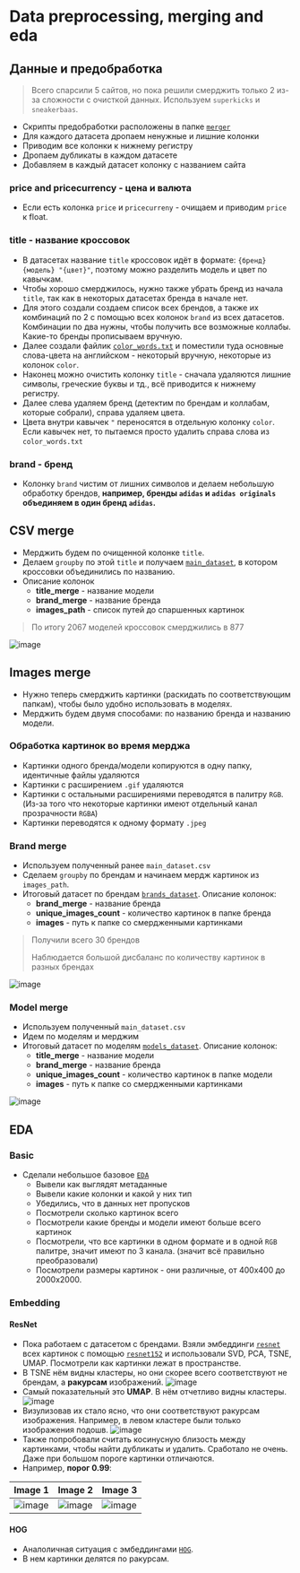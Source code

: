 # Data preprocessing, merging and eda

## Данные и предобработка

> Всего спарсили 5 сайтов, но пока решили смерджить только 2 из-за сложности с очисткой данных.
> Используем `superkicks` и `sneakerbaas`.

- Скрипты предобработки расположены в папке [`merger`](/sneakers_ml/data/merger)
- Для каждого датасета дропаем ненужные и лишние колонки
- Приводим все колонки к нижнему регистру
- Дропаем дубликаты в каждом датасете
- Добавляем в каждый датасет колонку с названием сайта

### price and pricecurrency - цена и валюта

- Если есть колонка `price` и `pricecurreny` - очищаем и приводим `price` к float.

### title - название кроссовок

- В датасетах название `title` кроссовок идёт в формате: `{бренд} {модель} "{цвет}"`,
  поэтому можно разделить модель и цвет по кавычкам.
- Чтобы хорошо смерджилоcь, нужно также убрать бренд из начала `title`, так как в некоторых датасетах бренда в начале нет.
- Для этого создали создаем список всех брендов, а также их комбинаций по 2 с помощью всех колонок `brand` из всех датасетов.
  Комбинации по два нужны, чтобы получить все возможные коллабы. Какие-то бренды прописываем вручную.
- Далее создали файлик [`color_words.txt`](data/merged/metadata/other/color_words.txt) и поместили туда основные слова-цвета на английском - некоторый вручную, некоторые из колонок `color`.
- Наконец можно очистить колонку `title` - сначала удаляются лишние символы, греческие буквы и тд., всё приводится к нижнему регистру.
- Далее слева удаляем бренд (детектим по брендам и коллабам, которые собрали), справа удаляем цвета.
- Цвета внутри кавычек `"` переносятся в отдельную колонку `color`. Если кавычек нет, то пытаемся просто удалить справа слова из `color_words.txt`

### brand - бренд

- Колонку `brand` чистим от лишних символов и делаем небольшую обработку брендов, **например, бренды `adidas` и `adidas originals` объединяем в один бренд `adidas`.**

## CSV merge

- Мерджить будем по очищенной колонке `title`.
- Делаем `groupby` по этой `title` и получаем [`main_dataset`](/data/merged/metadata/main_dataset.csv), в котором кроссовки объединились по названию.
- Описание колонок
  - **title_merge** - название модели
  - **brand_merge** - название бренда
  - **images_path** - список путей до спаршенных картинок

> По итогу 2067 моделей кроссовок смерджились в 877

![image](https://github.com/miem-refugees/sneakers-ml/assets/57370975/215fd546-21b1-492a-8bb9-6f759c466b69)

## Images merge

- Нужно теперь смерджить картинки (раскидать по соответствующим папкам), чтобы было удобно использовать в моделях.
- Мерджить будем двумя способами: по названию бренда и названию модели.

### Обработка картинок во время мерджа

- Картинки одного бренда/модели копируются в одну папку, идентичные файлы удаляются
- Картинки с расширением `.gif` удаляются
- Картинки с остальными расширениями переводятся в палитру `RGB`. (Из-за того что некоторые картинки имеют отдельный канал прозрачности `RGBA`)
- Картинки переводятся к одному формату `.jpeg`

### Brand merge

- Используем полученный ранее `main_dataset.csv`
- Сделаем `groupby` по брендам и начинаем мердж картинок из `images_path`.
- Итоговый датасет по брендам [`brands_dataset`](data/merged/metadata/brands_dataset.csv). Описание колонок:
  - **brand_merge** - название бренда
  - **unique_images_count** - количество картинок в папке бренда
  - **images** - путь к папке со смердженными картинками

> Получили всего 30 брендов
>
> Наблюдается большой дисбаланс по количеству картинок в разных брендах

![image](https://github.com/miem-refugees/sneakers-ml/assets/57370975/4afdad96-b861-4723-88b9-6ccfaa796e96)

### Model merge

- Используем полученный `main_dataset.csv`
- Идем по моделям и мерджим
- Итоговый датасет по моделям [`models_dataset`](data/merged/metadata/models_dataset.csv). Описание колонок:
  - **title_merge** - название модели
  - **brand_merge** - название бренда
  - **unique_images_count** - количество картинок в папке модели
  - **images** - путь к папке со смердженными картинками

![image](https://github.com/miem-refugees/sneakers-ml/assets/57370975/351c8d21-1fca-4f49-9d01-4acb94f460e2)

## EDA

### Basic

- Сделали небольшое базовое [`EDA`](/notebooks/eda/basic-eda.ipynb)
  - Вывели как выглядят метаданные
  - Вывели какие колонки и какой у них тип
  - Убедились, что в данных нет пропусков
  - Посмотрели сколько картинок всего
  - Посмотрели какие бренды и модели имеют больше всего картинок
  - Посмотрели, что все картинки в одном формате и в одной `RGB` палитре, значит имеют по 3 канала. (значит всё правильно преобразовали)
  - Посмотрели размеры картинок - они различные, от 400х400 до 2000х2000.

### Embedding

#### ResNet

- Пока работаем с датасетом с брендами. Взяли эмбеддинги [`resnet`](/notebooks/eda/resnet-embedding-eda.ipynb)
  всех картинок c помощью [`resnet152`](/sneakers_ml/data/features/resnet152.py) и использовали SVD, PCA, TSNE, UMAP. Посмотрели как картинки лежат в пространстве.
- В TSNE нём видны кластеры, но они скорее всего соответствуют не брендам, а **ракурсам** изображений.
  ![image](https://github.com/miem-refugees/sneakers-ml/assets/57370975/cbf23bf5-956a-4a1c-b144-f0179e1d1c4d)
- Самый показательный это **UMAP**. В нём отчетливо видны кластеры. ![image](https://github.com/miem-refugees/sneakers-ml/assets/57370975/2384b5df-e859-4afd-a41b-a756966404cf)
- Визулизовав их стало ясно, что они соответствуют ракурсам изображения. Например, в левом кластере были только изображения подошв. ![image](https://github.com/miem-refugees/sneakers-ml/assets/57370975/104192a7-2960-4702-9aad-42afde66b137)
- Также попробовали считать косинусную близость между картинками, чтобы найти дубликаты и удалить. Сработало не очень. Даже при большом
  пороге картинки отличаются.
- Например, **порог 0.99**:

| Image 1                                                                                                     | Image 2                                                                                                     | Image 3                                                                                                     |
| ----------------------------------------------------------------------------------------------------------- | ----------------------------------------------------------------------------------------------------------- | ----------------------------------------------------------------------------------------------------------- |
| ![image](https://github.com/miem-refugees/sneakers-ml/assets/57370975/729fff40-880f-4538-a889-4d3ff8e0566a) | ![image](https://github.com/miem-refugees/sneakers-ml/assets/57370975/291574af-a2e0-4b1b-8f53-ee4c79a9e44c) | ![image](https://github.com/miem-refugees/sneakers-ml/assets/57370975/ca52d8c6-dbcb-4206-9c92-9064da07644f) |

#### HOG

- Аналоличная ситуация с эмбеддингами [`HOG`](/notebooks/features/HOG.ipynb).
- В нем картинки делятся по ракурсам.
